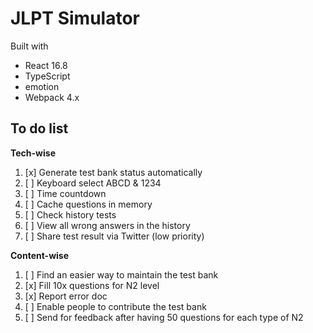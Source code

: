# JLPT Simulator

Built with

- React 16.8
- TypeScript
- emotion
- Webpack 4.x

## To do list

**Tech-wise**

1. [x] Generate test bank status automatically
1. [ ] Keyboard select ABCD & 1234
1. [ ] Time countdown
1. [ ] Cache questions in memory
1. [ ] Check history tests
1. [ ] View all wrong answers in the history
1. [ ] Share test result via Twitter (low priority)

**Content-wise**

1. [ ] Find an easier way to maintain the test bank
1. [x] Fill 10x questions for N2 level
1. [x] Report error doc
1. [ ] Enable people to contribute the test bank
1. [ ] Send for feedback after having 50 questions for each type of N2
